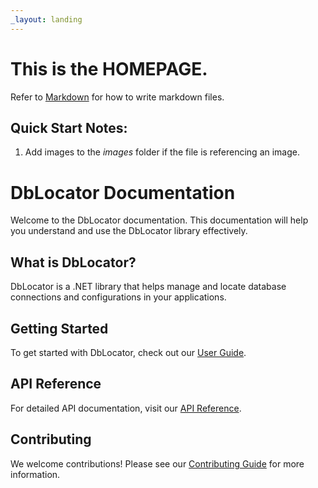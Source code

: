 ```yaml
---
_layout: landing
---
```


# This is the **HOMEPAGE**.

Refer to [Markdown](http://daringfireball.net/projects/markdown/) for how to write markdown files.

## Quick Start Notes:

1. Add images to the *images* folder if the file is referencing an image.

# DbLocator Documentation

Welcome to the DbLocator documentation. This documentation will help you understand and use the DbLocator library effectively.

## What is DbLocator?

DbLocator is a .NET library that helps manage and locate database connections and configurations in your applications.

## Getting Started

To get started with DbLocator, check out our [User Guide](articles/getting-started.md).

## API Reference

For detailed API documentation, visit our [API Reference](api/).

## Contributing

We welcome contributions! Please see our [Contributing Guide](https://github.com/yourusername/DbLocator/blob/master/CONTRIBUTING.md) for more information.

